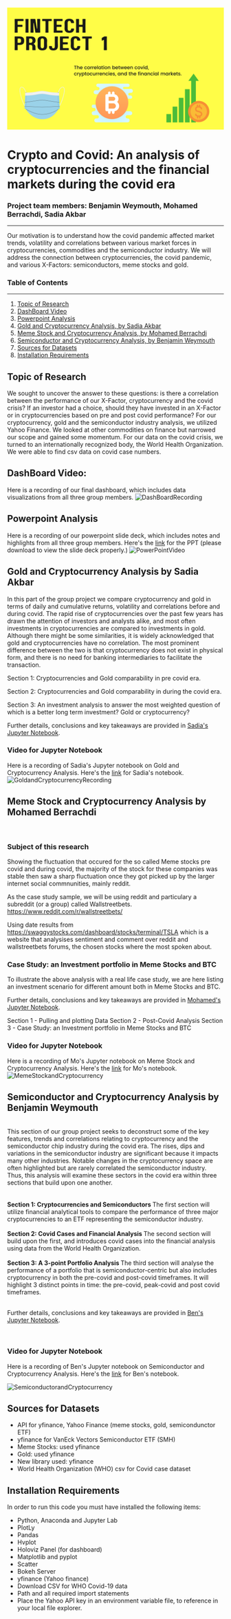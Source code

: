 ![ProjectLogo](/Resources/groupprojectlogo.png)
# Crypto and Covid: An analysis of cryptocurrencies and the financial markets during the covid era

### Project team members: Benjamin Weymouth, Mohamed Berrachdi, Sadia Akbar ###
-----------------------------
Our motivation is to understand how the covid pandemic affected market trends, volatility and correlations between various market forces in cryptocurrencies, commodities and the semiconductor industry. We will address the connection between cryptocurrencies, the covid pandemic, and various X-Factors: semiconductors, meme stocks and gold. 


### Table of Contents ### 
-----------------------------
1. [Topic of Research](#topic-of-research) 
1. [DashBoard Video](#dashboard-video) 
1. [Powerpoint Analysis](#powerpoint-analysis) 
1. [Gold and Cryptocurrency Analysis, by Sadia Akbar](#Gold-and-Cryptocurrency-Analysis-by-Sadia-Akbar) 
1. [Meme Stock and Cryptocurrency Analysis, by Mohamed Berrachdi](#Meme-Stock-and-Cryptocurrency-Analysis-by-Mohamed-Berrachdi) 
1. [Semiconductor and Cryptocurrency Analysis, by Benjamin Weymouth](#Semiconductor-and-Cryptocurrency-Analysis-by-Benjamin-Weymouth) 
1. [Sources for Datasets](#Sources-for-Datasets) 
1. [Installation Requirements](#Installation-Requirements) 
 
## Topic of Research

We sought to uncover the answer to these questions: is there a correlation between the performance of our X-Factor, cryptocurrency and the covid crisis? 
If an investor had a choice, should they have invested in an X-Factor or in cryptocurrencies based on pre and post covid performance? For our cryptocurrency, gold and the semiconductor industry analysis, we utilized Yahoo Finance. We looked at other commodities on finance but narrowed our scope and gained some momentum. For our data on the covid crisis, we turned to an internationally recognized body, the World Health Organization. We were able to find csv data on covid case numbers. 

## DashBoard Video:  

Here is a recording of our final dashboard, which includes data visualizations from all three group members. 
![DashBoardRecording](https://github.com/benjaminweymouth/fintech-project1-data-analysis/blob/main/Resources/DashboardGroupVideo.gif)

## Powerpoint Analysis
Here is a recording of our powerpoint slide deck, which includes notes and highlights from all three group members. Here's the [link](https://github.com/benjaminweymouth/fintech-project1-data-analysis/blob/main/Resources/Project%201_Group%201_%20Covid%20Market%20Trends.pptx) for the PPT (please download to view the slide deck properly.)
![PowerPointVideo](https://github.com/benjaminweymouth/fintech-project1-data-analysis/blob/main/Resources/PowerPointGroupVideo.gif)

## Gold and Cryptocurrency Analysis by Sadia Akbar

In this part of the group project we compare cryptocurrency and gold in terms of daily and cumulative returns, volatility and correlations before and during covid. The rapid rise of cryptocurrencies over the past few years has drawn the attention of investors and analysts alike, and most often investments in cryptocurrencies are compared to investments in gold. Although there might be some similarities, it is widely acknowledged that gold and cryptocurrencies have no correlation. The most prominent difference between the two is that cryptocurrency does not exist in physical form, and there is no need for banking intermediaries to facilitate the transaction.

Section 1: Cryptocurrencies and Gold comparability in pre covid era.

Section 2: Cryptocurrencies and Gold comparability in during the covid era.

Section 3: An investment analysis to answer the most weighted question of which is a better long term investment? Gold or cryptocurrency?

Further details, conclusions and key takeaways are provided in [Sadia's Jupyter Notebook](https://github.com/benjaminweymouth/fintech-project1-data-analysis/blob/main/Python%20Code/DataAnalysis1_Sadia-Final.ipynb).

### Video for Jupyter Notebook  
Here is a recording of Sadia's Jupyter notebook on Gold and Cryptocurrency Analysis. Here's the [link](https://github.com/benjaminweymouth/fintech-project1-data-analysis/blob/main/Python%20Code/DataAnalysis1_Sadia-Final.ipynb) for Sadia's notebook. 
![GoldandCryptocurrencyRecording](https://github.com/benjaminweymouth/fintech-project1-data-analysis/blob/main/Resources/Sadia_analysis_video.gif)

## Meme Stock and Cryptocurrency Analysis by Mohamed Berrachdi
<br>

### Subject of this research

Showing the fluctuation that occured for the so called Meme stocks pre covid and during covid, the majority of the stock for these
companies was stable then saw a sharp fluctuation once they got picked up by the larger internet social commnunities, mainly reddit.

As the case study sample, we will be using reddit and particulary a subreddit (or a group) called Wallstreetbets. https://www.reddit.com/r/wallstreetbets/

Using date results from https://swaggystocks.com/dashboard/stocks/terminal/TSLA which is a website that analysises sentiment and comment over reddit and wallstreetbets forums, the chosen stocks where the most spoken about.
### Case Study: an Investment portfolio in Meme Stocks and BTC

To illustrate the above analysis with a real life case study, we are here listing an investment scenario for different amount both in Meme Stocks and BTC.

Further details, conclusions and key takeaways are provided in [Mohamed's Jupyter Notebook](https://github.com/benjaminweymouth/fintech-project1-data-analysis/blob/main/Python%20Code/DataAnalysis1_Mo_Cleaned_2.ipynb).

Section 1 - Pulling and plotting Data
Section 2 - Post-Covid Analysis
Section 3 - Case Study: an Investment portfolio in Meme Stocks and BTC

### Video for Jupyter Notebook  
Here is a recording of Mo's Jupyter notebook on Meme Stock and Cryptocurrency Analysis. Here's the [link](https://github.com/benjaminweymouth/fintech-project1-data-analysis/blob/main/Python%20Code/DataAnalysis1_Mo_Cleaned_2.ipynb)  for Mo's notebook. 
![MemeStockandCryptocurrency](https://github.com/benjaminweymouth/fintech-project1-data-analysis/blob/main/Resources/Mo_Jupyter_Video.gif)
<br>

## Semiconductor and Cryptocurrency Analysis by Benjamin Weymouth
<br>
This section of our group project seeks to deconstruct some of the key features, trends and correlations relating to cryptocurrency and the semiconductor chip industry during the covid era. The rises, dips and variations in the semiconductor industry are significant because it impacts many other industries. Notable changes in the cryptocurrency space are often highlighted but are rarely correlated the semiconductor industry. Thus, this analysis will examine these sectors in the covid era within three sections that build upon one another.<br><br>

<br> 
<strong> Section 1: Cryptocurrencies and Semiconductors </strong> The first section will utilize financial analytical tools to compare the performance of three major cryptocurrencies to an ETF representing the semiconductor industry.<br> <br>
<strong> Section 2: Covid Cases and Financial Analysis </strong>The second section will build upon the first, and introduces covid cases into the financial analysis using data from the World Health Organization.<br> <br>
<strong> Section 3: A 3-point Portfolio Analysis </strong>The third section will analyse the performance of a portfolio that is semiconductor-centric but also includes cryptocurrency in both the pre-covid and post-covid timeframes. It will highlight 3 distinct points in time: the pre-covid, peak-covid and post covid timeframes.
<br><br>

Further details, conclusions and key takeaways are provided in [Ben's Jupyter Notebook](https://github.com/benjaminweymouth/fintech-project1-data-analysis/blob/main/Python%20Code/DataAnalysis1_Ben.ipynb).

<br>

### Video for Jupyter Notebook
Here is a recording of Ben's Jupyter notebook on Semiconductor and Cryptocurrency Analysis. Here's the [link](https://github.com/benjaminweymouth/fintech-project1-data-analysis/blob/main/Python%20Code/DataAnalysis1_Ben.ipynb) for Ben's notebook.  <br> 

![SemiconductorandCryptocurrency](https://github.com/benjaminweymouth/fintech-project1-data-analysis/blob/main/Resources/Ben_Jupyter_Video.gif)

## Sources for Datasets
* API for yfinance, Yahoo Finance (meme stocks, gold, semicondunctor ETF) 
* yfinance for VanEck Vectors Semiconductor ETF (SMH)
* Meme Stocks: used yfinance
* Gold: used yfinance
* New library used: yfinance 
* World Health Organization (WHO) csv for Covid case dataset

## Installation Requirements

In order to run this code you must have installed the following items: 

* Python, Anaconda and Jupyter Lab
* PlotLy
* Pandas 
* Hvplot 
* Holoviz Panel (for dashboard) 
* Matplotlib and pyplot
* Scatter
* Bokeh Server
* yfinance (Yahoo finance) 
* Download CSV for WHO Covid-19 data 
* Path and all required import statements 
* Place the Yahoo API key in an environment variable file, to reference in your local file explorer. 


